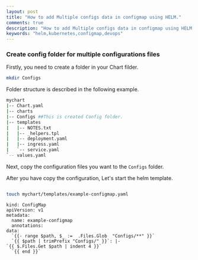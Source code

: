 ```yaml
---
layout: post
title: "How to add Multiple configs data in configmap using HELM."
comments: true
description: "How to add Multiple configs data in configmap using HELM."
keywords: "helm,kubernetes,configmap,devops"
---
```


### Create config folder for multiple configurations files

Firstly, you need to create a folder in your Chart filder. 
```bash
mkdir Configs
```
Folder structure is described in the following example. 
```bash 
mychart
|-- Chart.yaml
|-- charts
|-- Configs ##This is created Config folder.
|-- templates
|   |-- NOTES.txt
|   |-- _helpers.tpl
|   |-- deployment.yaml
|   |-- ingress.yaml
|   `-- service.yaml
`-- values.yaml
```
Next, copy the configuration files you want to the ```Configs``` folder.

After you have copy the configuration, Let's start the helm template. 
```bash 

touch mychart/templates/example-configmap.yaml
```

```
kind: ConfigMap
apiVersion: v1
metadata:
  name: example-configmap
  annotations:
data:
  `{{- range $path, $_ :=  .Files.Glob  "Configs/**" }}`
  `{{ $path | trimPrefix "Configs/" }}`: |-
`{{ $.Files.Get $path | indent 4 }}`
  `{{ end }}`
```